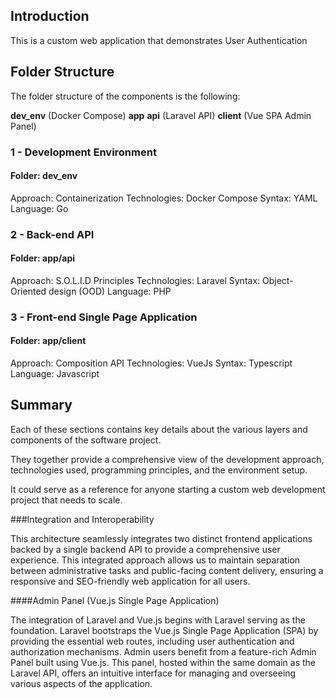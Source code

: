 ## Introduction
This is a custom web application that demonstrates User Authentication

## Folder Structure

The folder structure of the components is the following:

**dev_env** (Docker Compose)
**app**
 **api** (Laravel API)
 **client** (Vue SPA Admin Panel)

### 1 - Development Environment
#### Folder: dev_env
Approach: Containerization
Technologies: Docker Compose
Syntax: YAML
Language: Go

### 2 - Back-end API
#### Folder: app/api
Approach: S.O.L.I.D Principles
Technologies: Laravel
Syntax: Object-Oriented design (OOD)
Language: PHP

### 3 - Front-end Single Page Application
#### Folder: app/client

Approach: Composition API
Technologies: VueJs
Syntax: Typescript
Language: Javascript

## Summary

Each of these sections contains key details about the various layers and components of the software project.

They together provide a comprehensive view of the development approach, technologies used, programming principles, and the environment setup.

It could serve as a reference for anyone starting a custom web development project that needs to scale.

###Integration and Interoperability

This architecture seamlessly integrates two distinct frontend applications backed by a single backend API to provide a comprehensive user experience. This integrated approach allows us to maintain separation between administrative tasks and public-facing content delivery, ensuring a responsive and SEO-friendly web application for all users.

####Admin Panel (Vue.js Single Page Application)

The integration of Laravel and Vue.js begins with Laravel serving as the foundation. Laravel bootstraps the Vue.js Single Page Application (SPA) by providing the essential web routes, including user authentication and authorization mechanisms. Admin users benefit from a feature-rich Admin Panel built using Vue.js. This panel, hosted within the same domain as the Laravel API, offers an intuitive interface for managing and overseeing various aspects of the application.